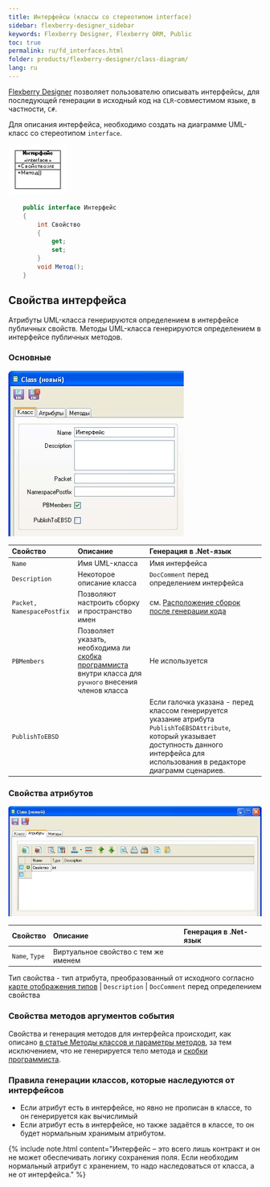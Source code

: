 ```yaml
---
title: Интерфейсы (классы со стереотипом interface) 
sidebar: flexberry-designer_sidebar
keywords: Flexberry Designer, Flexberry ORM, Public
toc: true
permalink: ru/fd_interfaces.html
folder: products/flexberry-designer/class-diagram/
lang: ru
---
```


[Flexberry Designer](fd_flexberry-designer.html) позволяет пользователю описывать интерфейсы, для последующей генерации в исходный код на `CLR`-совместимом языке, в частности, `C#`.

Для описания интерфейса, необходимо создать на диаграмме UML-класс со стереотипом `interface`.

![](/images/pages/products/flexberry-designer/class-diagram/interface.png)

```csharp
    public interface Интерфейс
    {
        int Свойство
        {
			get;
			set;
        }
        void Метод();
    }
```

## Свойства интерфейса

Атрибуты UML-класса генерируются определением в интерфейсе публичных свойств.
Методы UML-класса генерируются определением в интерфейсе публичных методов.

### Основные

![](/images/pages/products/flexberry-designer/class-diagram/interfaceprop1.jpg)

Свойство | Описание | Генерация в .Net-язык
:-------------------------|:----------------------------------|:---------------------------------------
`Name` | Имя UML-класса | Имя интерфейса
`Description` | Некоторое описание класса | `DocComment` перед определением интерфейса
`Packet, NamespacePostfix` | Позволяют настроить сборку и пространство имен | см. [Расположение сборок после генерации кода](fo_location-assembly-after-code-generation.html)
`PBMembers`| Позволяет указать, необходима ли [скобка программиста](fo_programmer-brackets.html) внутри класса для `ручного` внесения членов класса | Не используется
`PublishToEBSD` | | Если галочка указана - перед классом генерируется указание атрибута `PublishToEBSDAttribute`, который указывает доступность данного интерфейса для использования в редакторе диаграмм сценариев.

### Свойства атрибутов

![](/images/pages/products/flexberry-designer/class-diagram/interfaceprop2.jpg)

Свойство | Описание | Генерация в .Net-язык
:----------------|:------------------------------|:-----------------------------------
`Name`, `Type`| Виртуальное свойство с тем же именем
Тип свойства - тип атрибута, преобразованный от исходного согласно [карте отображения типов](fd_types-map.html)
| `Description` | `DocComment` перед определением свойства

### Свойства методов аргументов события

Свойства и генерация методов для интерфейса происходит, как описано [в статье Методы классов и параметры методов](fd_class-methods-and-method-parameters.html), за тем исключением, что не генерируется тело метода и [скобки программиста](fo_programmer-brackets.html).

### Правила генерации классов, которые наследуются от интерфейсов

* Если атрибут есть в интерфейсе, но явно не прописан в классе, то он генерируется как вычислимый
* Если атрибут есть в интерфейсе, но также задаётся в классе, то он будет нормальным хранимым атрибутом.

{% include note.html content="Интерфейс – это всего лишь контракт и он не может обеспечивать логику сохранения поля. Если необходим нормальный атрибут с хранением, то надо наследоваться от класса, а не от интерфейса." %}
